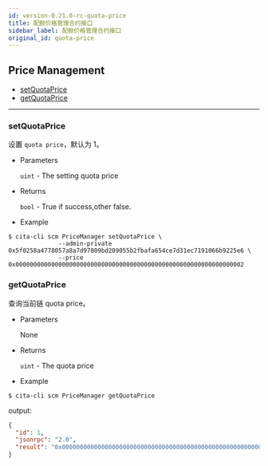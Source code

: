 ```yaml
---
id: version-0.21.0-rc-quota-price
title: 配额价格管理合约接口
sidebar_label: 配额价格管理合约接口
original_id: quota-price
---
```



<h2 class="hover-list">Price Management</h2>

* [setQuotaPrice](#setQuotaPrice)
* [getQuotaPrice](#getQuotaPrice)

* * *

### setQuotaPrice

设置 `quota price`，默认为 1。

* Parameters
    
    `uint` - The setting quota price

* Returns
    
    `bool` - True if success,other false.

* Example

```shell
$ cita-cli scm PriceManager setQuotaPrice \
              --admin-private 0x5f0258a4778057a8a7d97809bd209055b2fbafa654ce7d31ec7191066b9225e6 \
              --price 0x0000000000000000000000000000000000000000000000000000000000000002
```

### getQuotaPrice

查询当前链 quota price。

* Parameters
    
    None

* Returns
    
    `uint` - The quota price

* Example

```shell
$ cita-cli scm PriceManager getQuotaPrice
```

output:

```json
{
  "id": 1,
  "jsonrpc": "2.0",
  "result": "0x0000000000000000000000000000000000000000000000000000000000000002"
}
```